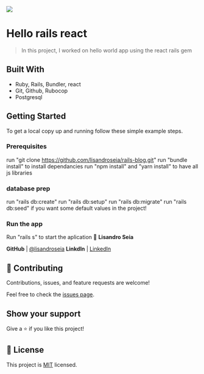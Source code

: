 ![](https://img.shields.io/badge/Microverse-blueviolet)

# Hello rails react

> In this project, I worked on hello world app using the react rails gem


## Built With

- Ruby, Rails, Bundler, react
- Git, Github, Rubocop
- Postgresql

## Getting Started

To get a local copy up and running follow these simple example steps.

### Prerequisites

run "git clone https://github.com/lisandroseia/rails-blog.git"
run "bundle install" to install dependancies
run "npm install" and "yarn install" to have all js libraries

### database prep

run "rails db:create"
run "rails db:setup"
run "rails db:migrate"
run "rails db:seed" if you want some default values in the project!
### Run the app

Run "rails s" to start the aplication
👤 **Lisandro Seia**

 **GitHub**  | [@lisandroseia](https://github.com/lisandroseia)
 **LinkdIn** | [LinkedIn](https://www.linkedin.com/in/lisandro-seia-295120225/)

## 🤝 Contributing

Contributions, issues, and feature requests are welcome!

Feel free to check the [issues page](../../issues/).

## Show your support

Give a ⭐️ if you like this project!

## 📝 License

This project is [MIT](./MIT.md) licensed.
